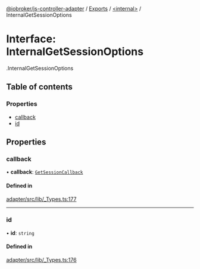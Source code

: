 [@iobroker/js-controller-adapter](../README.md) / [Exports](../modules.md) / [<internal\>](../modules/internal_.md) / InternalGetSessionOptions

# Interface: InternalGetSessionOptions

[<internal>](../modules/internal_.md).InternalGetSessionOptions

## Table of contents

### Properties

- [callback](internal_.InternalGetSessionOptions.md#callback)
- [id](internal_.InternalGetSessionOptions.md#id)

## Properties

### callback

• **callback**: [`GetSessionCallback`](../modules/internal_.md#getsessioncallback)

#### Defined in

[adapter/src/lib/_Types.ts:177](https://github.com/ioBroker/ioBroker.js-controller/blob/25f18577/packages/adapter/src/lib/_Types.ts#L177)

___

### id

• **id**: `string`

#### Defined in

[adapter/src/lib/_Types.ts:176](https://github.com/ioBroker/ioBroker.js-controller/blob/25f18577/packages/adapter/src/lib/_Types.ts#L176)
